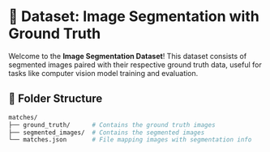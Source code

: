 # 📁 Dataset: Image Segmentation with Ground Truth

Welcome to the **Image Segmentation Dataset**! This dataset consists of segmented images paired with their respective ground truth data, useful for tasks like computer vision model training and evaluation.

## 📂 Folder Structure

```bash
matches/
├── ground_truth/      # Contains the ground truth images
├── segmented_images/  # Contains the segmented images
└── matches.json       # File mapping images with segmentation info
